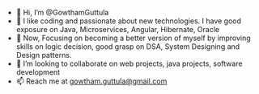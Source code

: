 - 👋 Hi, I’m @GowthamGuttula
- 👀 I like coding and passionate about new technologies. I have good exposure on Java, Microservices, Angular, Hibernate, Oracle
- 🌱 Now, Focusing on becoming a better version of myself by improving skills on logic decision, good grasp on DSA, System Designing and Design patterns.
- 💞️ I’m looking to collaborate on web projects, java projects, software development
- 📫 Reach me at gowtham.guttula@gmail.com

<!---
GowthamGuttula/GowthamGuttula is a ✨ special ✨ repository because its `README.md` (this file) appears on your GitHub profile.
You can click the Preview link to take a look at your changes.
--->
